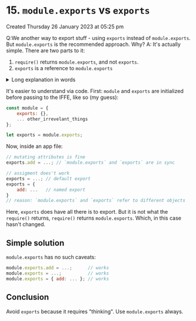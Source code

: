 # 15. `module.exports` vs `exports`
Created Thursday 26 January 2023 at 05:25 pm

Q:We another way to export stuff - using `exports` instead of `module.exports`.
But `module.exports` is the recommended approach. Why?
A: It's actually simple. There are two parts to it:
1. `require()` returns `module.exports`, and not `exports`.
2. `exports` is a reference to `module.exports`
<details><summary>Long explanation in words</summary>At the "top-level" (above the module, i.e. IFFE generator) `module` is an object with an attribute `exports` initialized to an empty object. On the same level as `module`, `exports` is a *variable* that references `module.exports`. **So**, mutations (i.e. adding/removing attributes) on `exports` are propagated/apply to `module.exports`, but reassigning `exports` removes the connection (no change happens `module.exports`).</details>

It's easier to understand via code.
First: `module` and `exports` are initialized before passing to the IFFE, like so (my guess):
```js
const module = {
	exports: {},
	... other_irrevelant_things
};

let exports = module.exports;
```
Now, inside an app file:
```js
// mutating attributes is fine
exports.add = ...; // `module.exports` and `exports` are in sync

// assigment does't work
exports = ...; // default export
exports = {
	add: ...   // named export
}
// reason: `module.exports` and `exports` refer to different objects
```
Here, `exports` does have all there is to export. But it is not what the `require()` returns, `require()` returns `module.exports`. Which, in this case hasn't changed.

## Simple solution
`module.exports` has no such caveats:
```js
module.exports.add = ...;      // works
module.exports = ...;          // works
module.exports = { add: ... }; // works
```


## Conclusion
Avoid `exports` because it requires "thinking".
Use `module.exports` always.